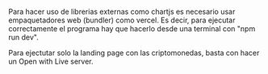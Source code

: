 Para hacer uso de librerias externas como chartjs es necesario usar empaquetadores web (bundler) como vercel. Es decir, para ejecutar correctamente el programa hay que hacerlo desde una terminal con "npm run dev".



Para ejectutar solo la landing page con las criptomonedas, basta con hacer un Open with Live server.